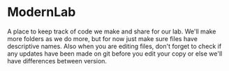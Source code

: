 # ModernLab

A place to keep track of code we make and share for our lab.
We'll make more folders as we do more, but for now just make sure files have descriptive names.
Also when you are editing files, don't forget to check if any updates have been made on git before you edit your copy or else we'll have differences between version.
